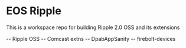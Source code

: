 # EOS Ripple

This is a workspace repo for building Ripple 2.0 OSS and its extensions

-- Ripple OSS
-- Comcast extns
-- DpabAppSanity
-- firebolt-devices
